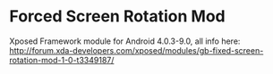 # Forced Screen Rotation Mod
Xposed Framework module for Android 4.0.3-9.0, all info here: http://forum.xda-developers.com/xposed/modules/gb-fixed-screen-rotation-mod-1-0-t3349187/
